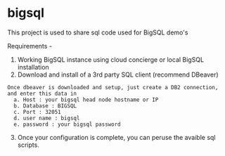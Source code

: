 # bigsql

This project is used to share sql code used for BigSQL demo's

Requirements - 
  1.  Working BigSQL instance using cloud concierge or local BigSQL installation
  2.  Download and install of a 3rd party SQL client (recommend DBeaver)

    Once dbeaver is downloaded and setup, just create a DB2 connection, and enter this data in 
      a. Host : your bigsql head node hostname or IP
      b. Database : BIGSQL
      c. Port : 32051
      d. user name : bigsql
      e. password : your bigsql password

  3.  Once your configuration is complete, you can peruse the avaible sql scripts.  
